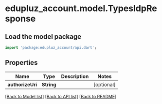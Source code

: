 # edupluz_account.model.TypesIdpResponse

## Load the model package
```dart
import 'package:edupluz_account/api.dart';
```

## Properties
Name | Type | Description | Notes
------------ | ------------- | ------------- | -------------
**authorizeUri** | **String** |  | [optional] 

[[Back to Model list]](../README.md#documentation-for-models) [[Back to API list]](../README.md#documentation-for-api-endpoints) [[Back to README]](../README.md)


